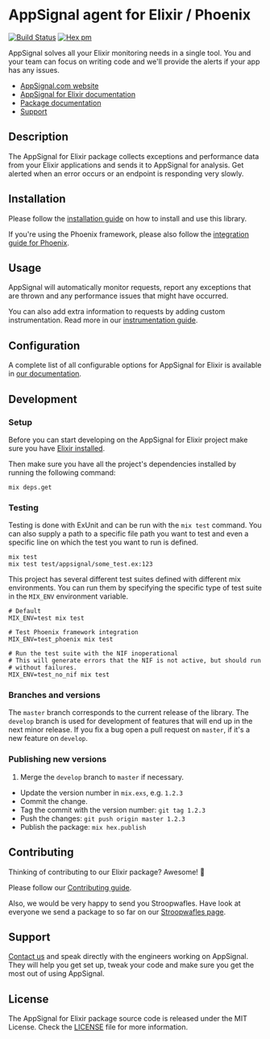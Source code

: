 # AppSignal agent for Elixir / Phoenix

[![Build Status](https://travis-ci.org/appsignal/appsignal-elixir.png?branch=master)](https://travis-ci.org/appsignal/appsignal-elixir)
[![Hex pm](http://img.shields.io/hexpm/v/appsignal.svg?style=flat)](https://hex.pm/packages/appsignal)

AppSignal solves all your Elixir monitoring needs in a single tool. You and your
team can focus on writing code and we'll provide the alerts if your app has any
issues.

- [AppSignal.com website](https://appsignal.com/)
- [AppSignal for Elixir documentation](http://docs.appsignal.com/elixir/)
- [Package documentation](https://hexdocs.pm/appsignal/)
- [Support][contact]

## Description

The AppSignal for Elixir package collects exceptions and performance data from
your Elixir applications and sends it to AppSignal for analysis. Get alerted
when an error occurs or an endpoint is responding very slowly.

## Installation

Please follow the [installation
guide](http://docs.appsignal.com/elixir/installation.html) on how to install
and use this library.

If you're using the Phoenix framework, please also follow the [integration guide
for Phoenix](http://docs.appsignal.com/elixir/integrations/phoenix.html).

## Usage

AppSignal will automatically monitor requests, report any exceptions that are
thrown and any performance issues that might have occurred.

You can also add extra information to requests by adding custom
instrumentation. Read more in our [instrumentation
guide](http://docs.appsignal.com/elixir/instrumentation/).

## Configuration

A complete list of all configurable options for AppSignal for Elixir is
available in [our
documentation](http://docs.appsignal.com/elixir/configuration/).

## Development

### Setup

Before you can start developing on the AppSignal for Elixir project make sure
you have [Elixir installed](http://elixir-lang.org/install.html).

Then make sure you have all the project's dependencies installed by running the
following command:

```
mix deps.get
```

### Testing

Testing is done with ExUnit and can be run with the `mix test` command. You can
also supply a path to a specific file path you want to test and even a specific
line on which the test you want to run is defined.

```
mix test
mix test test/appsignal/some_test.ex:123
```

This project has several different test suites defined with different mix
environments. You can run them by specifying the specific type of test suite in
the `MIX_ENV` environment variable.

```
# Default
MIX_ENV=test mix test

# Test Phoenix framework integration
MIX_ENV=test_phoenix mix test

# Run the test suite with the NIF inoperational
# This will generate errors that the NIF is not active, but should run
# without failures.
MIX_ENV=test_no_nif mix test
```

### Branches and versions

The `master` branch corresponds to the current release of the
library. The `develop` branch is used for development of features that
will end up in the next minor release. If you fix a bug open a pull
request on `master`, if it's a new feature on `develop`.

### Publishing new versions

1. Merge the `develop` branch to `master` if necessary.
-  Update the version number in `mix.exs`, e.g. `1.2.3`
-  Commit the change.
-  Tag the commit with the version number: `git tag 1.2.3`
-  Push the changes: `git push origin master 1.2.3`
-  Publish the package: `mix hex.publish`

## Contributing

Thinking of contributing to our Elixir package? Awesome! 🚀

Please follow our [Contributing guide][contributing-guide].

Also, we would be very happy to send you Stroopwafles. Have look at everyone
we send a package to so far on our [Stroopwafles page][waffles-page].

## Support

[Contact us][contact] and speak directly with the engineers working on
AppSignal. They will help you get set up, tweak your code and make sure you get
the most out of using AppSignal.

## License

The AppSignal for Elixir package source code is released under the MIT License.
Check the [LICENSE](LICENSE) file for more information.

[contact]: mailto:support@appsignal.com
[contributing-guide]: http://docs.appsignal.com/appsignal/contributing.html
[waffles-page]: https://appsignal.com/waffles
